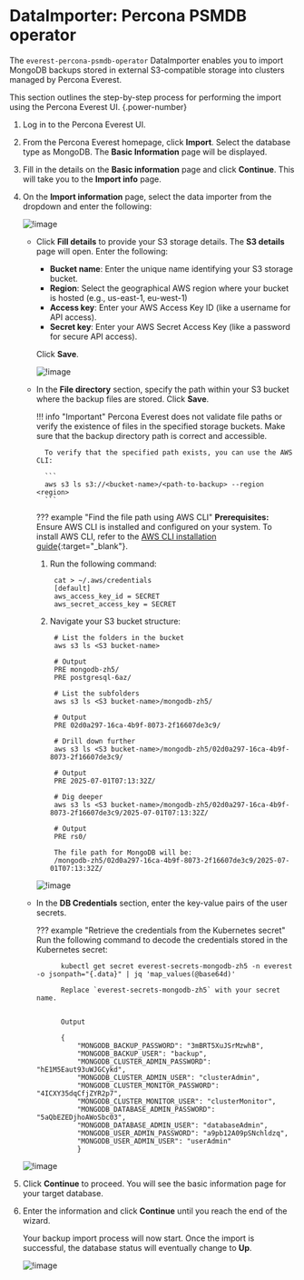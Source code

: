 # DataImporter: Percona PSMDB operator

The `everest-percona-psmdb-operator` DataImporter enables you to import MongoDB backups stored in external S3-compatible storage into clusters managed by Percona Everest.

This section outlines the step-by-step process for performing the import using the Percona Everest UI.
{.power-number}

1. Log in to the Percona Everest UI.

2. From the Percona Everest homepage, click **Import**. Select the database type as MongoDB. The **Basic Information** page will be displayed.

3. Fill in the details on the **Basic information** page and click **Continue**. This will take you to the **Import info** page.

4. On the **Import information** page, select the data importer from the dropdown and enter the following:

    ![!image](../../images/psmdb_dataimporter.png)

    - Click **Fill details** to provide your S3 storage details. The **S3 details** page will open. Enter the following:
           
        - **Bucket name**:  Enter the unique name identifying your S3 storage bucket.
        - **Region**: Select the geographical AWS region where your bucket is hosted (e.g., us-east-1, eu-west-1)
        - **Access key**: Enter your AWS Access Key ID (like a username for API access).
        - **Secret key**: Enter your AWS Secret Access Key (like a password for secure API access).
            
        Click **Save**.

        ![!image](../../images/mongodb_s3_details_importers.png)

    - In the **File directory** section, specify the path within your S3 bucket where the backup files are stored. Click **Save**.

        !!! info "Important"
            Percona Everest does not validate file paths or verify the existence of files in the specified storage buckets. Make sure that the backup directory path is correct and accessible.

            To verify that the specified path exists, you can use the AWS CLI:

            ```
            aws s3 ls s3://<bucket-name>/<path-to-backup> --region <region>
            ```
   
        ??? example "Find the file path using AWS CLI"
            **Prerequisites:** Ensure AWS CLI is installed and configured on your system. To install AWS CLI, refer to the [AWS CLI installation guide](https://docs.aws.amazon.com/cli/latest/userguide/getting-started-install.html){:target="_blank"}.


        1. Run the following command:

                cat > ~/.aws/credentials
                [default]
                aws_access_key_id = SECRET
                aws_secret_access_key = SECRET
            
        2. Navigate your S3 bucket structure:
            
                # List the folders in the bucket            
                aws s3 ls <S3 bucket-name>
            
                # Output           
                PRE mongodb-zh5/
                PRE postgresql-6az/
            
                # List the subfolders                
                aws s3 ls <S3 bucket-name>/mongodb-zh5/
                                
                # Output                
                PRE 02d0a297-16ca-4b9f-8073-2f16607de3c9/
                
                # Drill down further
                aws s3 ls <S3 bucket-name>/mongodb-zh5/02d0a297-16ca-4b9f-8073-2f16607de3c9/
                
                # Output               
                PRE 2025-07-01T07:13:32Z/
            
                # Dig deeper            
                aws s3 ls <S3 bucket-name>/mongodb-zh5/02d0a297-16ca-4b9f-8073-2f16607de3c9/2025-07-01T07:13:32Z/
        
                # Output
                PRE rs0/

                The file path for MongoDB will be:
                /mongodb-zh5/02d0a297-16ca-4b9f-8073-2f16607de3c9/2025-07-01T07:13:32Z/

        ![!image](../../images/importers_mongo_file_path.png)


    - In the **DB Credentials** section, enter the key-value pairs of the user secrets.

        ??? example "Retrieve the credentials from the Kubernetes secret"
            Run the following command to decode the credentials stored in the Kubernetes secret:

                kubectl get secret everest-secrets-mongodb-zh5 -n everest -o jsonpath="{.data}" | jq 'map_values(@base64d)'

                Replace `everest-secrets-mongodb-zh5` with your secret name.


                Output

                {
                    "MONGODB_BACKUP_PASSWORD": "3mBRT5XuJSrMzwhB",
                    "MONGODB_BACKUP_USER": "backup",
                    "MONGODB_CLUSTER_ADMIN_PASSWORD": "hE1M5Eaut93uWJGCykd",
                    "MONGODB_CLUSTER_ADMIN_USER": "clusterAdmin",
                    "MONGODB_CLUSTER_MONITOR_PASSWORD": "4ICXY35dqCfjZYR2p7",
                    "MONGODB_CLUSTER_MONITOR_USER": "clusterMonitor",
                    "MONGODB_DATABASE_ADMIN_PASSWORD": "5aQbEZEDjhoAWoSbc03",
                    "MONGODB_DATABASE_ADMIN_USER": "databaseAdmin",
                    "MONGODB_USER_ADMIN_PASSWORD": "a9pb12A09pSNchldzq",
                    "MONGODB_USER_ADMIN_USER": "userAdmin"
                    }
        
    ![!image](../../images/importers_mongodb_db_credentials.png)      


5. Click **Continue** to proceed. You will see the basic information page for your target database.

6. Enter the information and click **Continue** until you reach the end of the wizard.

    Your backup import process will now start. Once the import is successful, the database status will eventually change to **Up**.

    ![!image](../../images/import_complete_mongodb.png)


        







